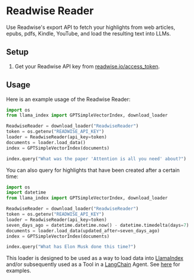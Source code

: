 # Readwise Reader

Use Readwise's export API to fetch your highlights from web articles, epubs, pdfs, Kindle, YouTube, and load the resulting text into LLMs.

## Setup

1. Get your Readwise API key from [readwise.io/access_token](https://readwise.io/access_token).

## Usage

Here is an example usage of the Readwise Reader:

```python
import os
from llama_index import GPTSimpleVectorIndex, download_loader

ReadwiseReader = download_loader("ReadwiseReader")
token = os.getenv("READWISE_API_KEY")
loader = ReadwiseReader(api_key=token)
documents = loader.load_data()
index = GPTSimpleVectorIndex(documents)

index.query("What was the paper 'Attention is all you need' about?")
```

You can also query for highlights that have been created after a certain time:

```python
import os
import datetime
from llama_index import GPTSimpleVectorIndex, download_loader

ReadwiseReader = download_loader("ReadwiseReader")
token = os.getenv("READWISE_API_KEY")
loader = ReadwiseReader(api_key=token)
seven_days_ago = datetime.datetime.now() - datetime.timedelta(days=7)
documents = loader.load_data(updated_after=seven_days_ago)
index = GPTSimpleVectorIndex(documents)

index.query("What has Elon Musk done this time?")
```

This loader is designed to be used as a way to load data into [LlamaIndex](https://github.com/jerryjliu/gpt_index/tree/main/gpt_index) and/or subsequently used as a Tool in a [LangChain](https://github.com/hwchase17/langchain) Agent. See [here](https://github.com/emptycrown/llama-hub/tree/main) for examples.

